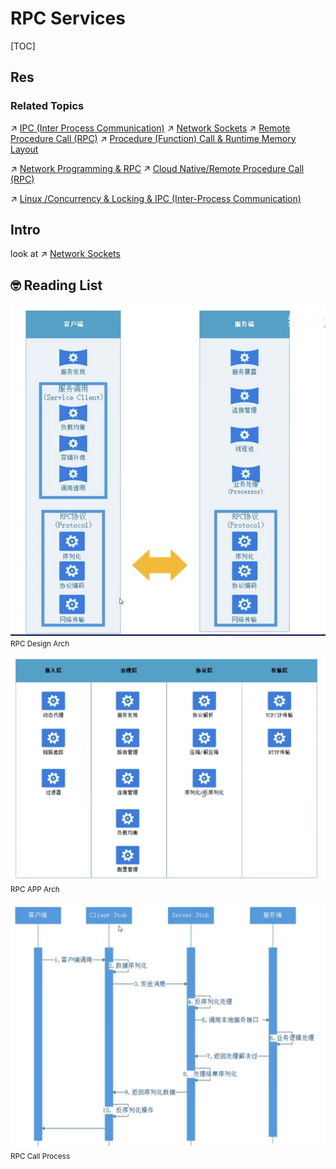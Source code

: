 # RPC Services

[TOC]



## Res
### Related Topics
↗ [IPC (Inter Process Communication)](../../../../../../🔑%20CS%20Core/🧬%20Computer%20System/Operating%20System%20&%20OS%20Kernel%20(Theory%20Part)/OS%20Processes%20&%20Automata%20Management%20(CPU%20+%20Main%20Memory%20Resource)/IPC%20(Inter%20Process%20Communication)/IPC%20(Inter%20Process%20Communication).md)
↗ [Network Sockets](../../../../../../🔑%20CS%20Core/🧬%20Computer%20System/Operating%20System%20&%20OS%20Kernel%20(Theory%20Part)/OS%20IO%20System/IO%20Generality%20(via%20Abstraction)/🛜%20Network%20Sockets/Network%20Sockets.md)
↗ [Remote Procedure Call (RPC)](../../../../../../🔑%20CS%20Core/🧬%20Computer%20System/Operating%20System%20&%20OS%20Kernel%20(Theory%20Part)/OS%20IO%20System/IO%20Generality%20(via%20Abstraction)/🛜%20Network%20Sockets/Remote%20Procedure%20Call%20(RPC).md)
↗ [Procedure (Function) Call & Runtime Memory Layout](../../../../../../🔑%20CS%20Core/🛣️%20Program%20Execution%20&%20Compilation%20System/🧙🏿‍♀️%20Program%20Execution%20(Runtime)/Procedure%20(Function)%20Call%20&%20Runtime%20Memory%20Layout.md)

↗ [Network Programming & RPC](../../../../../../🔑%20CS%20Core/🏎️%20Computer%20Networking%20and%20Communication/Network%20Programming%20&%20RPC/Network%20Programming%20&%20RPC.md)
↗ [Cloud Native/Remote Procedure Call (RPC)](../../../../../☁️%20Cloud%20Computing%20&%20Cloud%20Native/Cloud%20Operating%20System%20&%20Platform%20(System%20Level%20Engineering)/Orchestration%20&%20Management/Cloud%20RPC%20Services.md)

↗ [Linux /Concurrency & Locking & IPC (Inter-Process Communication)](../../../../../../🔑%20CS%20Core/🥷🏼%20Operating%20Systems%20&%20Kernels%20(Engineering%20Part)/Linux%20(Derived%20From%20UNIX%20Family)/🔩%20Linux%20Kernel/⭕️%20Task%20Management%20&%20Scheduling%20(Process%20&%20Threads)/Concurrency%20&%20Locking%20&%20IPC%20(Inter-Process%20Communication)/Concurrency%20&%20Locking%20&%20IPC%20(Inter-Process%20Communication).md)



## Intro
look at ↗ [Network Sockets](../../../../../../🔑%20CS%20Core/🧬%20Computer%20System/Operating%20System%20&%20OS%20Kernel%20(Theory%20Part)/OS%20IO%20System/IO%20Generality%20(via%20Abstraction)/🛜%20Network%20Sockets/Network%20Sockets.md)



## 🤓 Reading List
[从一个简单例子聊RPC]:https://www.jianshu.com/p/32ca4fd5a7e2
[(近)万字总结，RPC 项目相关问题及解答 ]:https://www.nowcoder.com/discuss/588903?from=zhnkw


![Screenshot 2022-11-12 at 12.27.15 AM](../../../../../../../Assets/Pics/Screenshot%202022-11-12%20at%2012.27.15%20AM.png)
<span style="position:center"><small>RPC Design Arch</small></span>

![Screenshot 2022-11-12 at 12.29.06 AM](../../../../../../../Assets/Pics/Screenshot%202022-11-12%20at%2012.29.06%20AM.png)
<span style="position:center"><small>RPC APP Arch</small></span>

![Screenshot 2022-11-12 at 12.29.40 AM](../../../../../../../Assets/Pics/Screenshot%202022-11-12%20at%2012.29.40%20AM.png)
<span style="position:center"><small>RPC Call Process</small></span>

